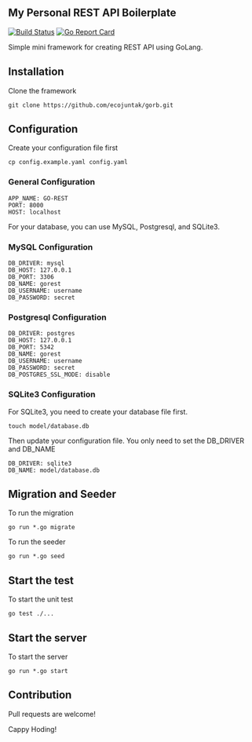 ## My Personal REST API Boilerplate

[![Build Status](https://travis-ci.org/ecojuntak/gorb.svg?branch=master)](https://travis-ci.org/ecojuntak/gorb)
[![Go Report Card](https://goreportcard.com/badge/github.com/ecojuntak/gorb)](https://goreportcard.com/report/github.com/ecojuntak/gorb)

Simple mini framework for creating REST API using GoLang.

## Installation
Clone the framework
```
git clone https://github.com/ecojuntak/gorb.git
```

## Configuration
Create your configuration file first
```
cp config.example.yaml config.yaml
```
### General Configuration
```
APP_NAME: GO-REST
PORT: 8000
HOST: localhost
```
For your database, you can use MySQL, Postgresql, and SQLite3.
### MySQL Configuration
```
DB_DRIVER: mysql
DB_HOST: 127.0.0.1
DB_PORT: 3306
DB_NAME: gorest
DB_USERNAME: username
DB_PASSWORD: secret
```
### Postgresql Configuration
```
DB_DRIVER: postgres
DB_HOST: 127.0.0.1
DB_PORT: 5342
DB_NAME: gorest
DB_USERNAME: username
DB_PASSWORD: secret
DB_POSTGRES_SSL_MODE: disable
```
### SQLite3 Configuration
For SQLite3, you need to create your database file first.
```
touch model/database.db
```
Then update your configuration file. You only need to set the DB_DRIVER and DB_NAME
```
DB_DRIVER: sqlite3
DB_NAME: model/database.db
```
## Migration and Seeder
To run the migration
```
go run *.go migrate
```
To run the seeder
```
go run *.go seed
```
## Start the test
To start the unit test
```
go test ./...
```
## Start the server
To start the server
```
go run *.go start
```
## Contribution
Pull requests are welcome!

Cappy Hoding!
